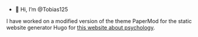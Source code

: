 - 👋 Hi, I’m @Tobias125

I have worked on a modified version of the theme PaperMod for the static website generator Hugo for [this website about psychology](https://lailascoaching.com).

<!---
Tobias125/Tobias125 is a ✨ special ✨ repository because its `README.md` (this file) appears on your GitHub profile.
You can click the Preview link to take a look at your changes.
--->
